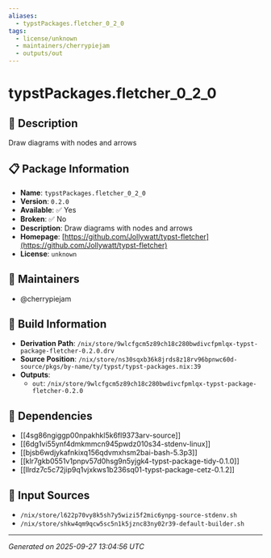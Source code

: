 ```yaml
---
aliases:
  - typstPackages.fletcher_0_2_0
tags:
  - license/unknown
  - maintainers/cherrypiejam
  - outputs/out
---
```


# typstPackages.fletcher_0_2_0

## 📝 Description

Draw diagrams with nodes and arrows

## 📋 Package Information

- **Name**: `typstPackages.fletcher_0_2_0`
- **Version**: `0.2.0`
- **Available**: ✅ Yes
- **Broken**: ✅ No
- **Description**: Draw diagrams with nodes and arrows
- **Homepage**: [https://github.com/Jollywatt/typst-fletcher](https://github.com/Jollywatt/typst-fletcher)
- **License**: `unknown`
## 👥 Maintainers

- @cherrypiejam


## 🔧 Build Information

- **Derivation Path**: `/nix/store/9wlcfgcm5z89ch18c280bwdivcfpmlqx-typst-package-fletcher-0.2.0.drv`
- **Source Position**: `/nix/store/ns30sqxb36k8jrds8z18rv96bpnwc60d-source/pkgs/by-name/ty/typst/typst-packages.nix:39`
- **Outputs**:
  - `out`:  `/nix/store/9wlcfgcm5z89ch18c280bwdivcfpmlqx-typst-package-fletcher-0.2.0`

## 🔗 Dependencies

- [[4sg86ngiggp00npakhkl5k6fl9373arv-source]]
- [[6dg1vi55ynf4dmkmmcn945pwdz010s34-stdenv-linux]]
- [[bjsb6wdjykafnkixq156qdvmxhsm2bai-bash-5.3p3]]
- [[klr7gkb0551v1pnpv57d0hsg9n5yjgk4-typst-package-tidy-0.1.0]]
- [[llrdz7c5c72jip9q1vjxkws1b236sq01-typst-package-cetz-0.1.2]]

## 📁 Input Sources

- `/nix/store/l622p70vy8k5sh7y5wizi5f2mic6ynpg-source-stdenv.sh`
- `/nix/store/shkw4qm9qcw5sc5n1k5jznc83ny02r39-default-builder.sh`

---
*Generated on 2025-09-27 13:04:56 UTC*
